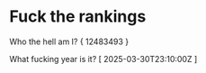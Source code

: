 # Fuck the rankings

Who the hell am I?
{ 12483493 }

What fucking year is it?
[ 2025-03-30T23:10:00Z ]
